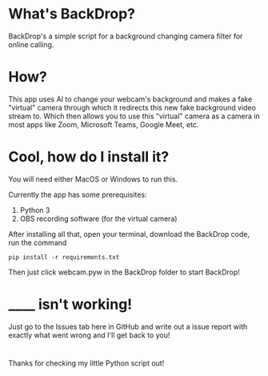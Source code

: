 # What's BackDrop?

BackDrop's a simple script for a background changing camera filter for online calling.

# How?

This app uses AI to change your webcam's background and makes a fake "virtual" camera through which it redirects this new fake background video stream to.
Which then allows you to use this "virtual" camera as a camera in most apps like Zoom, Microsoft Teams, Google Meet, etc.

# Cool, how do I install it?

You will need either MacOS or Windows to run this.

Currently the app has some prerequisites:
1. Python 3
2. OBS recording software (for the virtual camera)

After installing all that, open your terminal, download the BackDrop code, run the command
```
pip install -r requirements.txt
```

Then just click webcam.pyw in the BackDrop folder to start BackDrop!

# ____ isn't working!

Just go to the Issues tab here in GitHub and write out a issue report with exactly what went wrong and I'll get back to you!

#   
Thanks for checking my little Python script out!
